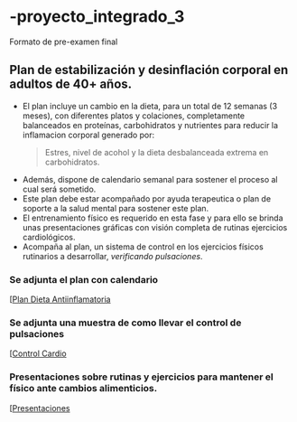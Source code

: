 # -proyecto_integrado_3
Formato de pre-examen final
## Plan de estabilización y desinflación corporal en adultos de 40+ años.
* El plan incluye un cambio en la dieta, para un total de 12 semanas (3 meses), con diferentes platos y colaciones, completamente balanceados en proteínas, carbohidratos y nutrientes para reducir la inflamacion corporal generado por:
  > Estres, nivel de acohol y la dieta desbalanceada extrema en carbohidratos.
* Además, dispone de calendario semanal para sostener el proceso al cual será sometido.
* Este plan debe estar acompañado por ayuda terapeutica o plan de soporte a la salud mental para sostener este plan.
* El entrenamiento físico es requerido en esta fase y para ello se brinda unas presentaciones gráficas con visión completa de rutinas ejercicios cardiológicos.
* Acompaña al plan, un sistema de control en los ejercicios físicos rutinarios a desarrollar, _verificando pulsaciones_.
### Se adjunta el plan  con calendario
[[Plan Dieta Antiinflamatoria](https://docs.google.com/document/d/1hQbm6kegODytNjDcpWd_pYqRmb7uuP1CzIX8rjbY8S4/edit?usp=sharing)
### Se adjunta una muestra de como llevar el control de pulsaciones
[[Control Cardio](https://docs.google.com/document/d/1hQbm6kegODytNjDcpWd_pYqRmb7uuP1CzIX8rjbY8S4/edit?usp=sharing)
### Presentaciones sobre rutinas y ejercicios para mantener el físico ante cambios alimenticios.
[[Presentaciones](https://app.presentations.ai/view/uDdnwd)
